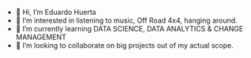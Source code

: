 - 👋 Hi, I’m Eduardo Huerta 
- 👀 I’m interested in listening to music, Off Road 4x4, hanging around. 
- 🌱 I’m currently learning DATA SCIENCE, DATA ANALYTICS & CHANGE MANAGEMENT 
- 💞️ I’m looking to collaborate on big projects out of my actual scope.


<!---
lalohuerta/lalohuerta is a ✨ special ✨ repository because its `README.md` (this file) appears on your GitHub profile.
You can click the Preview link to take a look at your changes.
--->
